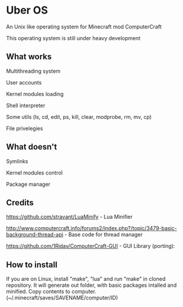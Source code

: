 Uber OS
=======

An Unix like operating system for Minecraft mod ComputerCraft

This operating system is still under heavy development

What works
----------
  Multithreading system
  
  User accounts
  
  Kernel modules loading
  
  Shell interpreter
  
  Some utils (ls, cd, edit, ps, kill, clear, modprobe, rm, mv, cp)
  
  File privelegies

What doesn't
------------
  Symlinks

  Kernel modules control
  
  Package manager

Credits
-------
  https://github.com/stravant/LuaMinify - Lua Minifier
  
  http://www.computercraft.info/forums2/index.php?/topic/3479-basic-background-thread-api - Base code for thread manager
  
  https://github.com/1Ridav/ComputerCraft-GUI - GUI Library (porting):

How to install
---------------
  If you are on Linux, install "make", "lua" and run "make" in cloned repository. It will generate out folder, with basic   packages intalled and minified. Copy contents to computer. (~/.minecraft/saves/SAVENAME/computer/ID)
